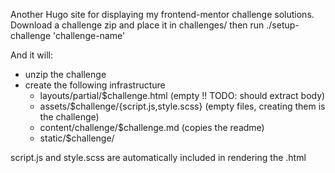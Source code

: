 Another Hugo site for displaying my frontend-mentor challenge solutions.
Download a challenge zip and place it in challenges/ then run ./setup-challenge 'challenge-name'

And it will:
- unzip the challenge
- create the following infrastructure
  - layouts/partial/$challenge.html (empty !! TODO: should extract body)
  - assets/$challenge/{script.js,style.scss} (empty files, creating them is the challenge)
  - content/challenge/$challenge.md (copies the readme)
  - static/$challenge/

script.js and style.scss are automatically included in rendering the .html
